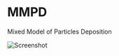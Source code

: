 # MMPD
Mixed Model of Particles Deposition

![Screenshot](http://ipic.su/img/img7/fs/kiss_52kb.1438730855.jpg "3D Model")
